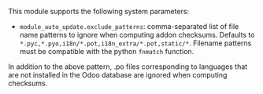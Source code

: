 This module supports the following system parameters:

- `module_auto_update.exclude_patterns`: comma-separated list of file
  name patterns to ignore when computing addon checksums. Defaults to
  `*.pyc,*.pyo,i18n/*.pot,i18n_extra/*.pot,static/*`. Filename patterns
  must be compatible with the python `fnmatch` function.

In addition to the above pattern, .po files corresponding to languages
that are not installed in the Odoo database are ignored when computing
checksums.
